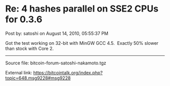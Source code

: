 # Re: 4 hashes parallel on SSE2 CPUs for 0.3.6

Post by: satoshi on August 14, 2010, 05:55:37 PM

Got the test working on 32-bit with MinGW GCC 4.5. &nbsp;Exactly 50% slower than stock with Core 2.

---

Source file: bitcoin-forum-satoshi-nakamoto.tgz

External link: https://bitcointalk.org/index.php?topic=648.msg9228#msg9228
